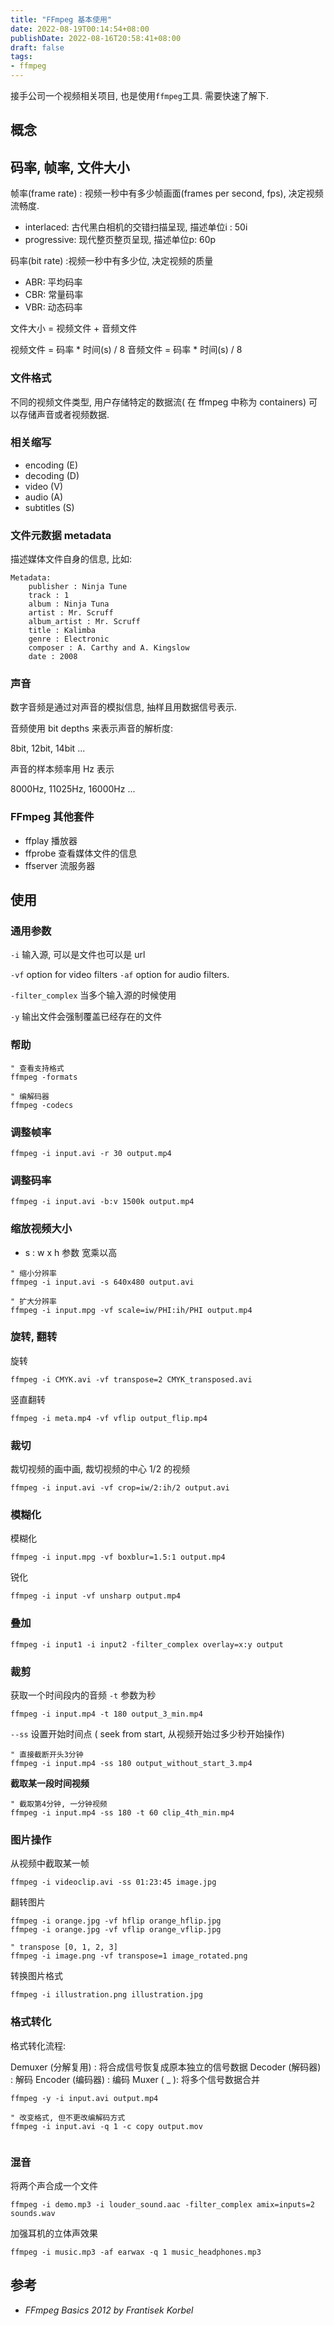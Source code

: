 ```yaml
---
title: "FFmpeg 基本使用"
date: 2022-08-19T00:14:54+08:00
publishDate: 2022-08-16T20:58:41+08:00
draft: false
tags:
- ffmpeg
---
```


接手公司一个视频相关项目, 也是使用`ffmpeg`工具.  需要快速了解下.

## 概念

## 码率, 帧率, 文件大小

帧率(frame rate) : 视频一秒中有多少帧画面(frames per second, fps), 决定视频流畅度. 

- interlaced: 古代黑白相机的交错扫描呈现, 描述单位i : 50i
- progressive: 现代整页整页呈现, 描述单位p: 60p


码率(bit rate) :视频一秒中有多少位, 决定视频的质量

- ABR: 平均码率
- CBR: 常量码率
- VBR: 动态码率


文件大小 = 视频文件 + 音频文件

视频文件 =  码率 * 时间(s) / 8
音频文件 =  码率 * 时间(s) / 8

### 文件格式

不同的视频文件类型, 用户存储特定的数据流( 在 ffmpeg 中称为 containers)
可以存储声音或者视频数据.

### 相关缩写

- encoding (E)
- decoding (D)
- video (V)
- audio (A) 
- subtitles (S)

### 文件元数据 metadata

描述媒体文件自身的信息, 比如:
```
Metadata:
	publisher : Ninja Tune
	track : 1
	album : Ninja Tuna
	artist : Mr. Scruff
	album_artist : Mr. Scruff
	title : Kalimba
	genre : Electronic
	composer : A. Carthy and A. Kingslow
	date : 2008
```

### 声音

数字音频是通过对声音的模拟信息, 抽样且用数据信号表示.

音频使用 bit depths 来表示声音的解析度:

8bit, 12bit, 14bit ...

声音的样本频率用 Hz 表示

8000Hz, 11025Hz, 16000Hz ...

### FFmpeg 其他套件

- ffplay 播放器
- ffprobe 查看媒体文件的信息
- ffserver 流服务器

## 使用

### 通用参数

`-i` 输入源, 可以是文件也可以是 url

`-vf` option for video filters 
`-af` option for audio filters.

`-filter_complex` 当多个输入源的时候使用

`-y` 输出文件会强制覆盖已经存在的文件

### 帮助

``` 
" 查看支持格式
ffmpeg -formats

" 编解码器
ffmpeg -codecs 
``` 

### 调整帧率

```
ffmpeg -i input.avi -r 30 output.mp4
```

### 调整码率

```
ffmpeg -i input.avi -b:v 1500k output.mp4
```

### 缩放视频大小

- s : w x h 参数 宽乘以高

```
" 缩小分辨率
ffmpeg -i input.avi -s 640x480 output.avi

" 扩大分辨率
ffmpeg -i input.mpg -vf scale=iw/PHI:ih/PHI output.mp4
```

### 旋转, 翻转

旋转
```
ffmpeg -i CMYK.avi -vf transpose=2 CMYK_transposed.avi
```

竖直翻转
```
ffmpeg -i meta.mp4 -vf vflip output_flip.mp4
```

### 裁切 

裁切视频的画中画, 裁切视频的中心 1/2 的视频

```
ffmpeg -i input.avi -vf crop=iw/2:ih/2 output.avi
```

### 模糊化
模糊化
```
ffmpeg -i input.mpg -vf boxblur=1.5:1 output.mp4
```

锐化
```
ffmpeg -i input -vf unsharp output.mp4
```

### 叠加

```
ffmpeg -i input1 -i input2 -filter_complex overlay=x:y output
```

### 裁剪

获取一个时间段内的音频
`-t` 参数为秒

```
ffmpeg -i input.mp4 -t 180 output_3_min.mp4
```

`--ss` 设置开始时间点 ( seek from start, 从视频开始过多少秒开始操作)

```
" 直接截断开头3分钟
ffmpeg -i input.mp4 -ss 180 output_without_start_3.mp4
```

**截取某一段时间视频**
```
" 截取第4分钟, 一分钟视频
ffmpeg -i input.mp4 -ss 180 -t 60 clip_4th_min.mp4
```

### 图片操作

从视频中截取某一帧
```
ffmpeg -i videoclip.avi -ss 01:23:45 image.jpg
```

翻转图片
```
ffmpeg -i orange.jpg -vf hflip orange_hflip.jpg
ffmpeg -i orange.jpg -vf vflip orange_vflip.jpg

" transpose [0, 1, 2, 3]
ffmpeg -i image.png -vf transpose=1 image_rotated.png

```

转换图片格式
```
ffmpeg -i illustration.png illustration.jpg
```



### 格式转化

格式转化流程:

Demuxer (分解复用) : 将合成信号恢复成原本独立的信号数据
Decoder (解码器) : 解码
Encoder (编码器) : 编码
Muxer ( _ ): 将多个信号数据合并

``` 
ffmpeg -y -i input.avi output.mp4

" 改变格式, 但不更改编解码方式
ffmpeg -i input.avi -q 1 -c copy output.mov


```

### 混音

将两个声合成一个文件
```
ffmpeg -i demo.mp3 -i louder_sound.aac -filter_complex amix=inputs=2 sounds.wav
```

加强耳机的立体声效果
```
ffmpeg -i music.mp3 -af earwax -q 1 music_headphones.mp3
```

## 参考

- *FFmpeg Basics 2012 by Frantisek Korbel*
